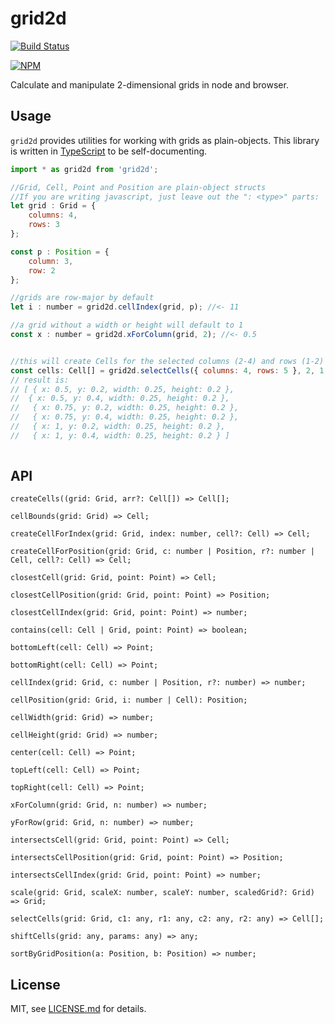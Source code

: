 

# grid2d
[![Build Status](https://travis-ci.org/hapticdata/animitter.png?branch=master)](https://travis-ci.org/hapticdata/animitter)

[![NPM](https://nodei.co/npm/grid2d.png)](https://npmjs.org/package/grid2d)

Calculate and manipulate 2-dimensional grids in node and browser.




## Usage

`grid2d` provides utilities for working with grids as plain-objects. This library is written in [TypeScript](http://typescriptlang.org) to be self-documenting.


```js
import * as grid2d from 'grid2d';

//Grid, Cell, Point and Position are plain-object structs
//If you are writing javascript, just leave out the ": <type>" parts:
let grid : Grid = {
	columns: 4,
	rows: 3
};

const p : Position = {
	column: 3,
	row: 2
};

//grids are row-major by default
let i : number = grid2d.cellIndex(grid, p); //<- 11

//a grid without a width or height will default to 1
const x : number = grid2d.xForColumn(grid, 2); //<- 0.5


//this will create Cells for the selected columns (2-4) and rows (1-2)
const cells: Cell[] = grid2d.selectCells({ columns: 4, rows: 5 }, 2, 1, 4, 2);
// result is:
// [ { x: 0.5, y: 0.2, width: 0.25, height: 0.2 },
//  { x: 0.5, y: 0.4, width: 0.25, height: 0.2 },
//   { x: 0.75, y: 0.2, width: 0.25, height: 0.2 },
//   { x: 0.75, y: 0.4, width: 0.25, height: 0.2 },
//   { x: 1, y: 0.2, width: 0.25, height: 0.2 },
//   { x: 1, y: 0.4, width: 0.25, height: 0.2 } ]
  
```


## API

`createCells((grid: Grid, arr?: Cell[]) => Cell[];`

`cellBounds(grid: Grid) => Cell;`

`createCellForIndex(grid: Grid, index: number, cell?: Cell) => Cell;`

`createCellForPosition(grid: Grid, c: number | Position, r?: number | Cell, cell?: Cell) => Cell;`

`closestCell(grid: Grid, point: Point) => Cell;`

`closestCellPosition(grid: Grid, point: Point) => Position;`

`closestCellIndex(grid: Grid, point: Point) => number;`

`contains(cell: Cell | Grid, point: Point) => boolean;`

`bottomLeft(cell: Cell) => Point;`

`bottomRight(cell: Cell) => Point;`

`cellIndex(grid: Grid, c: number | Position, r?: number) => number;`

`cellPosition(grid: Grid, i: number | Cell): Position;`

`cellWidth(grid: Grid) => number;`

`cellHeight(grid: Grid) => number;`

`center(cell: Cell) => Point;`

`topLeft(cell: Cell) => Point;`

`topRight(cell: Cell) => Point;`

`xForColumn(grid: Grid, n: number) => number;`

`yForRow(grid: Grid, n: number) => number;`

`intersectsCell(grid: Grid, point: Point) => Cell;`

`intersectsCellPosition(grid: Grid, point: Point) => Position;`

`intersectsCellIndex(grid: Grid, point: Point) => number;`

`scale(grid: Grid, scaleX: number, scaleY: number, scaledGrid?: Grid) => Grid;`

`selectCells(grid: Grid, c1: any, r1: any, c2: any, r2: any) => Cell[];`

`shiftCells(grid: any, params: any) => any;`

`sortByGridPosition(a: Position, b: Position) => number;`





## License

MIT, see [LICENSE.md](http://github.com/hapticdata/change-keys/blob/master/LICENSE.md) for details.
